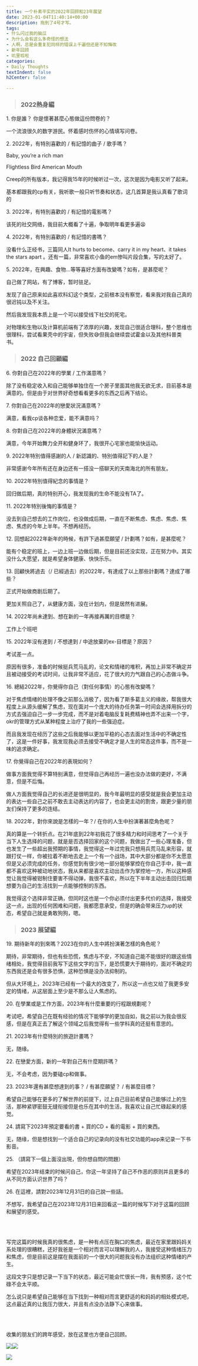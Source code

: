 ```yaml
---
title: 一个朴素平实的2022年回顾和23年展望
date: 2023-01-04T11:40:14+00:00
description: 拖到了4号才写。
tags:
- 什么闪过我的脑瓜
- 为什么会有这么多奇怪的想法
- 人啊，总是会重复犯同样的错误上千遍但还是不知悔改
- 新年回顾
- 叽里呱啦
categories:
- Daily Thoughts
textIndent: false
h2Center: false

---
```

> ### **2022熱身編**

1\. 你是誰？ 你是懷著甚麼心態做這份問卷的？

一个流浪很久的数字游民。怀着感时伤怀的心情填写问卷。

2\. 2022年，有特別喜歡的 / 有記憶的曲子 / 歌手嗎？

Baby, you’re a rich man

Flightless Bird American Mouth

Creep的所有版本，我记得我15年的时候听过一次，这次是因为电影又听了起来。

基本都跟我的cp有关，我听歌一般只听节奏和状态，这几首算是我认真看了歌词的

3\. 2022年，有特別喜歡的 / 有記憶的電影嗎？

该死的社交网络，我目前大概看了十遍，争取明年看更多遍😫

4\. 2022年，有特別喜歡的 / 有記憶的書嗎？

没看什么正经书，三篇同人It hurts to become、carry it in my heart、it takes the stars apart 。还有一篇，非常喜欢小鱼的em惨叫片段合集，写的太好了。

5\. 2022年，在興趣、食物…等等喜好方面有改變嗎？如有，是甚麼呢？

自己做了网站，有了博客，暂时驻足。

发现了自己原来如此喜欢科幻这个类型，之前根本没有察觉，看来我对我自己真的很迟钝以及不关注。

然后我发现我本质上是一个可以接受线下社交的死宅。

对物理和生物以及计算机前端有了浓厚的兴趣，发现自己很适合理科，整个思维也很理科，尝试看果壳中的宇宙，但失败😅但我会继续尝试霍金以及其他科普类书。

> ### **2022 自己回顧編**

6\. 你對自己在2022年的學業 / 工作滿意嗎？

除了没有稳定收入和自己能够单独住在一个房子里面其他我无欲无求，目前基本是满意的。但是由于对世界好奇想看看更多的东西之后再下结论。

7\. 你對自己在2022年的戀愛狀況滿意嗎？

满意，看我cp谈各种恋爱，能不满意吗？

8\. 你對自己在2022年的身體狀況滿意嗎？

满意，今年开始舞力全开和健身环了，我很开心宅家也能愉快运动。

9\. 2022年特別值得感謝的人 / 新認識的、特別值得記下的人是？

非常感谢今年所有还在身边还有一搭没一搭聊天的天南海北的所有朋友。

10\. 2022年特別值得紀念的事情是？

回归做后期，真的特别开心，我发现我的生命不能没有TA了。

11\. 2022年特別後悔的事情是？

没去到自己想去的工作岗位，也没做成后期，一直在不断焦虑、焦虑、焦虑、焦虑、焦虑的今年上半年。不想再经历。

12\. 回想起2022年新年的時候，有許下過甚麼願望 / 計劃嗎？如有，是甚麼呢？

能有个稳定的班上，一边上班一边做后期，但是目前还没实现，正在努力中。其实没什么大愿望，就是希望身体健康、快快乐乐。

13\. 回顧快將過去（/ 已經過去）的2022年，有達成了以上那些計劃嗎？達成了哪些？

正式开始做商剧后期了。

更加关照自己了，从健康方面，没在计划内，但是居然有进展。

14\. 2022年尚未達到、想在新的一年再接再厲的目標是？

工作上个班吧

15\. 2022年沒有達到 / 不想達到 / 中途放棄的ex-目標是？原因？

考试差一点。

原因有很多，准备的时候挺兵荒马乱的，论文和情绪的堆积，再加上非常不确定并且被动接受的考试时间，让我非常不适应，花了很大的力气跟自己的心态做斗争。

16\. 總結2022年，你覺得你自己（對任何事情）的心態有改變嗎？

对于焦虑情绪的处理不像之前那么消极了，因为看了斯多葛主义的缘故，帮我很大程度上从源头缓解了焦虑，现在面对一个庞大的待办任务第一时间会选择用拆分的方式去强迫自己一步一步完成，而不是对着电脑反复耗费精神也弄不出来一个字，okr的管理方式从某种程度上治疗了我的一些强迫症。

而且我发现在经历了这些之后我能够以更加平稳的心态去面对生活中的不确定性了，这是一件好事，我发现我必须去接受不确定才是人生的常态这件事，而不是一味的追求确定。

17\. 你覺得自己在2022年的表現如何？

做事方面我觉得不算特别满意，但觉得自己再经历一遍也没办法做的更好，不满意，但是不后悔。

做人方面我觉得自己的长进还是很明显的，我今年最明显的感受就是我会更加主动的表达一些自己之前不敢去主动表达的内容了，也会更主动的割舍，跟更少量的朋友们保持了更多的连结。

18\. 2022年，對你來說是怎樣的一年？/ 在你的人生中扮演著甚麼角色呢？

真的算是一个转折点。在21年底到22年初我花了很多精力和时间思考了一个关于当下人生选择的问题，就是是否选择回家的这个问题，我做出了一些心理准备，但也发生了一些超出我预期的事情，我觉得这一年过完我只想用兵荒马乱来形容，就跟打仗一样，你被拉着不断地去走上一个有一个战场，其中大部分都是你不太愿意但是又必须完成的任务，你感觉到有很少地一部分能够掌控在你自己手中，我一直都不喜欢这种被动地状态，我从来都是喜欢主动出击作为掌控地一方，所以这种感觉让我觉得被钳制住要害不得动弹，我很不喜欢，所以在下半年主动出击回归后期想要为自己的生活找到一点能够控制的东西。

我觉得这个选择非常正确，但同时这也是一个你必须付出更多代价的选择，我接受这一点，出现的任何困难和问题，我都愿意承受，但是的确会带来压力up的状态，希望自己就是勇敢狗狗，嗯。

> ### **2023 展望編**

19\. 期待新年的到來嗎？2023在你的人生中將扮演著怎樣的角色呢？

期待，非常期待，但也有些恐慌，焦虑与不安，不知道自己能不能很好的跟这些情绪相处，我觉得目前我写下这些文字的当下，是恐慌要大于期待的，面对不确定的东西我还是会有很多恐惧，这种恐惧是没办法抑制的。

但从大环境上，2023年已经有一个最大的改变了，所以这一点也又给了我更多安定的情绪，从这层面上至少是不那么让人焦虑的。

20\. 在學業或是工作方面，2023年有什麼重要的行程跟規劃呢？

考试吧，希望自己在既有经验的情况下能够学的更加自如，我之前以为我会很反感，但是在真正去了解这个领域之后我觉得有一些学科真的还挺有意思的。

21\. 2023年有什麼特別的旅遊計畫嗎？

无，随缘。

22\. 在戀愛方面，新的一年對自己有什麼期許嗎？

无，不会考虑，因为要磕cp和做事。

23\. 2023年還有甚麼想達到的事？ / 有甚麼願望？ / 有甚麼目標？

希望自己能够在更多的了解世界的前提下，过上自己目前希望自己能够过上的生活，那种紧锣密鼓无缝衔接但是也乐在其中的生活，我喜欢让自己忙碌起来的感觉。

24\. 請寫下2023年預定要看的書 + 買的CD + 看的電影 + 買的東西。

无，随缘，但是想找到一个适合自己的记录向的没有社交功能的app来记录一下书影音。

25\. （請寫下一個上面沒出現，但你想自問的問題）

希望在2023年结束的时候问自己，你这一年坚持了自己不作恶的原则并且更多的从不同方面认识世界了吗？

26\. 在這裡，請對2023年12月31日的自己說一些話。

不想写，我希望自己在2023年12月31日来回看这一篇的时候写下对于这篇的回顾和展望的感受。

<br><br/>

写完这篇的时候我真的很焦虑，是一种有点压在胸口的焦虑，最近在家里跟妈妈关系处理的很糟糕，还好我爸是一个相对而言可以理解我的人，我接受这种情绪压力和焦虑，但是目前这是摆在我面前的一个很大的问题我没有办法组织这种情绪的产生。

这段文字只是想记录一下当下的状态，最近可能会忙很长一阵，我有预感，这个忙碌不会太平顺。

怎么说只是希望自己能够在当下找到一种相对而言更舒适的和妈妈的相处模式吧，这点最近真的让我压力很大，并且有点没办法静下心来做事。

<br><br/>

收集的朋友们的跨年感受，放在这里也方便自己回顾。

![](/uploads/screenshot_2023-01-04-18-20-19-77.jpg)![](/uploads/mmexport1672670958859.jpg)

![](/uploads/mmexport1672670962543.jpg)